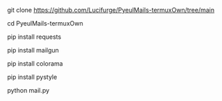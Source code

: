 git clone https://github.com/Lucifurge/PyeulMails-termuxOwn/tree/main

cd PyeulMails-termuxOwn

pip install requests  

pip install mailgun   

pip install colorama  

pip install pystyle  

python mail.py
